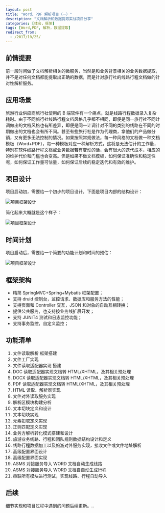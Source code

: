```yaml
---
layout: post
title: "Word、PDF 解析项目（一）"
description: "文档解析和数据提取实战项目分享"
categories: [体会，框架]
tags: [Word,PDF, 解析，数据提取]
redirect_from:
  - /2017/10/25/
---
```


## 前情提要

前一段时间做了文档解析相关的微服务，当然是和业务背景相关的业务数据提取，并不是对任何文档都能提取出正确的数据，而是针对旅行社的线路行程文档做的针对性解析服务。

## 应用场景

旅游行业供应商旅行社使用的 B 端软件有一个痛点，就是线路行程数据录入复杂耗时。由于不同旅行社线路行程文档风格几乎都不相同，即便是同一旅行社不同计调做出的文档风格也有所差异，即便是同一计调针对不同的类别的线路在不同的时期做出的文档也会有所不同。甚至有些旅行社是作为代理商，拿他们的产品做分销，又有更多无法控制的情况。如果按照常规做法，每一种风格的文档做一种文档模板（Word+PDF），每一种模板对应一种解析方式，这将是无法估计的工作量，特别在软件线路行程文档或业务数据若有变动的话，会有很大的迭代成本，相应的的维护代价和门槛也会变高。但是如果不做文档模板，如何保证准确性和稳定性呢，如何保证工作量可估量，如何保证后续的稳定迭代和有效的维护。

## 项目设计

项目启动初，需要给一个初步的项目设计，下面是项目内部的结构设计：

![项目框架设计](https://cdn.jsdelivr.net/gh/petterobam/picture-bucket@main/blog/images/word-pdf-parse/project-struct-design.png)

简化起来大概就是这个样子：

![项目框架设计](https://cdn.jsdelivr.net/gh/petterobam/picture-bucket@main/blog/images/word-pdf-parse/parse-simple-step.png)

## 时间计划

项目启动后，需要给一个简要的功能计划和时间的预估：

![项目框架设计](https://cdn.jsdelivr.net/gh/petterobam/picture-bucket@main/blog/images/word-pdf-parse/project-time-manage.png)

## 框架架构

-	精简 SpringMVC+Spring+Mybatis 框架配置；
-	支持 druid 控制台，监控请求、数据库和服务方法的性能；
-	支持页面和 Controller 交互，JSON 和对象的自动互相转换；
-	提供公共服务，也支持按业务线扩展开发；
-	支持 JUNIT4 测试和日志监控功能；
-	支持事务监控，自定义监控；

## 功能清单

1. 文件读取解析 框架搭建
2. 文件工厂实现
3. 文件读取适配器实现 搭建
4. DOC 读取适配器实现文档转 HTML/XHTML，及其相关预处理
5. DOCX 读取适配器实现文档转 HTML/XHTML，及其相关预处理
6. PDF 读取适配器实现文档转 HTML/XHTML，及其相关预处理
7. HTML 读取、解析器实现
8. 文件对外读取服务实现
9. 解析区模块构建分析
10. 文本切块定义和设计
11. 文本切块实现
12. 元素扣取定义实现
13. 正则匹配定义实现
14. 业务方解析转化模式搭建和设计
15. 旅游业务线路、行程和团队规则数据结构设计和定义
16. 线路行程数据加工以及旅游对外服务实现，接收文件或文件地址解析
17. 高级配置界面设计
18. 高级配置界面实现
19. ASMS 对接服务导入 WORD 文档自动生成线路
20. ASMS 对接服务导入 WORD 文档自自动生成行程
21. 串联所有模块进行测试，实现线路、行程自动导入

## 后续

细节实现和项目过程中遇到的问题后续更新。..
